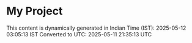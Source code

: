 # My Project

This content is dynamically generated in Indian Time (IST): 2025-05-12 03:05:13 IST
Converted to UTC: 2025-05-11 21:35:13 UTC
